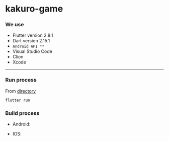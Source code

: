 # kakuro-game

### We use
- Flutter version 2.8.1 
- Dart version 2.15.1
- ```Android API **```
- Visual Studio Code
- Clion
- Xcode

____
### Run process
From [directory](https://github.com/Lulu-fw01/kakuro-game/tree/master/kakuro_game)
```bash
flutter run
```

### Build process
  - Android:

  - IOS:
